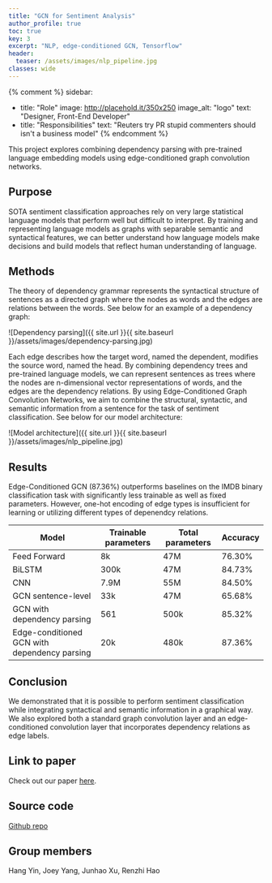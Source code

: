 ```yaml
---
title: "GCN for Sentiment Analysis"
author_profile: true
toc: true
key: 3
excerpt: "NLP, edge-conditioned GCN, Tensorflow"
header:
  teaser: /assets/images/nlp_pipeline.jpg
classes: wide
---
```


{% comment %} 
sidebar:
  - title: "Role"
    image: http://placehold.it/350x250
    image_alt: "logo"
    text: "Designer, Front-End Developer"
  - title: "Responsibilities"
    text: "Reuters try PR stupid commenters should isn't a business model"
{% endcomment %} 

This project explores combining dependency parsing with pre-trained language embedding models using edge-conditioned graph convolution networks.

## Purpose
SOTA sentiment classification approaches rely on very large statistical language models that perform well but difficult to interpret. By training and representing language models as graphs with separable semantic and syntactical features, we can better understand how language models make decisions and build models that reflect human understanding of language. 

## Methods
The theory of dependency grammar represents the syntactical structure of sentences as a directed graph where the nodes as words and the edges are relations between the words. See below for an example of a dependency graph: 

![Dependency parsing]({{ site.url }}{{ site.baseurl }}/assets/images/dependency-parsing.jpg)

Each edge describes how the target word, named the dependent, modifies the source word, named the head. By combining dependency trees and pre-trained language models, we can represent sentences as trees where the nodes are n-dimensional vector representations of words, and the edges are the dependency relations. By using Edge-Conditioned Graph Convolution Networks, we aim to combine the structural, syntactic, and semantic information from a sentence for the task of sentiment classification. See below for our model architecture: 

![Model architecture]({{ site.url }}{{ site.baseurl }}/assets/images/nlp_pipeline.jpg)

## Results
Edge-Conditioned GCN (87.36%) outperforms baselines on the IMDB binary classification task with significantly less trainable as well as fixed parameters. However, one-hot encoding of edge types is insufficient for learning or utilizing different types of depenendcy relations.

| Model                                        | Trainable parameters | Total parameters | Accuracy |
|----------------------------------------------|----------------------|------------------|----------|
| Feed Forward                                 | 8k                   | 47M              | 76.30%   |
| BiLSTM                                       | 300k                 | 47M              | 84.73%   |
| CNN                                          | 7.9M                 | 55M              | 84.50%   |
| GCN sentence-level                           | 33k                  | 47M              | 65.68%   |
| GCN with dependency parsing                  | 561                  | 500k             | 85.32%   |
| Edge-conditioned GCN with dependency parsing | 20k                  | 480k             | 87.36%   |

## Conclusion
We demonstrated that it is possible to perform sentiment classification while integrating syntactical and semantic information in a graphical way. We also
explored both a standard graph convolution layer and an edge-conditioned convolution layer that incorporates dependency relations as edge labels.

## Link to paper
Check out our paper [here](https://raw.githubusercontent.com/hang-yin/portfolio/gh-pages/assets/nlp-paper.pdf).

## Source code
[Github repo](https://github.com/xiaojoey/CS397Project)

## Group members
Hang Yin, Joey Yang, Junhao Xu, Renzhi Hao
